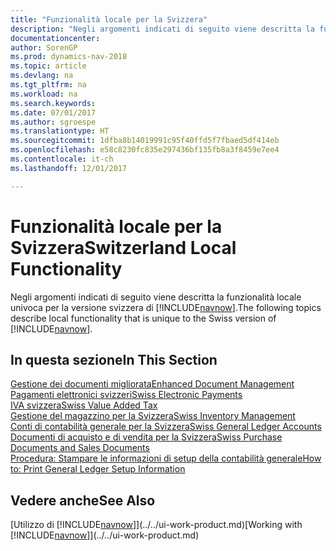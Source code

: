 ```yaml
---
title: "Funzionalità locale per la Svizzera"
description: "Negli argomenti indicati di seguito viene descritta la funzionalità locale nella versione svizzera di [!INCLUDE[navnow](../../includes/navnow_md.md)]."
documentationcenter: 
author: SorenGP
ms.prod: dynamics-nav-2018
ms.topic: article
ms.devlang: na
ms.tgt_pltfrm: na
ms.workload: na
ms.search.keywords: 
ms.date: 07/01/2017
ms.author: sgroespe
ms.translationtype: HT
ms.sourcegitcommit: 1dfba8b14019991c95f40ffd5f7fbaed5df414eb
ms.openlocfilehash: e58c8230fc835e297436bf135fb8a3f8459e7ee4
ms.contentlocale: it-ch
ms.lasthandoff: 12/01/2017

---
```

# <a name="switzerland-local-functionality"></a><span data-ttu-id="a947f-103">Funzionalità locale per la Svizzera</span><span class="sxs-lookup"><span data-stu-id="a947f-103">Switzerland Local Functionality</span></span>
<span data-ttu-id="a947f-104">Negli argomenti indicati di seguito viene descritta la funzionalità locale univoca per la versione svizzera di [!INCLUDE[navnow](../../includes/navnow_md.md)].</span><span class="sxs-lookup"><span data-stu-id="a947f-104">The following topics describe local functionality that is unique to the Swiss version of [!INCLUDE[navnow](../../includes/navnow_md.md)].</span></span>  

## <a name="in-this-section"></a><span data-ttu-id="a947f-105">In questa sezione</span><span class="sxs-lookup"><span data-stu-id="a947f-105">In This Section</span></span>  
 [<span data-ttu-id="a947f-106">Gestione dei documenti migliorata</span><span class="sxs-lookup"><span data-stu-id="a947f-106">Enhanced Document Management</span></span>](enhanced-document-management.md)  
 [<span data-ttu-id="a947f-107">Pagamenti elettronici svizzeri</span><span class="sxs-lookup"><span data-stu-id="a947f-107">Swiss Electronic Payments</span></span>](swiss-electronic-payments.md)  
  [<span data-ttu-id="a947f-108">IVA svizzera</span><span class="sxs-lookup"><span data-stu-id="a947f-108">Swiss Value Added Tax</span></span>](swiss-value-added-tax.md)  
  [<span data-ttu-id="a947f-109">Gestione del magazzino per la Svizzera</span><span class="sxs-lookup"><span data-stu-id="a947f-109">Swiss Inventory Management</span></span>](swiss-inventory-management.md)  
  [<span data-ttu-id="a947f-110">Conti di contabilità generale per la Svizzera</span><span class="sxs-lookup"><span data-stu-id="a947f-110">Swiss General Ledger Accounts</span></span>](swiss-general-ledger-accounts.md)  
  [<span data-ttu-id="a947f-111">Documenti di acquisto e di vendita per la Svizzera</span><span class="sxs-lookup"><span data-stu-id="a947f-111">Swiss Purchase Documents and Sales Documents</span></span>](swiss-purchase-documents-and-sales-documents.md)  
  [<span data-ttu-id="a947f-112">Procedura: Stampare le informazioni di setup della contabilità generale</span><span class="sxs-lookup"><span data-stu-id="a947f-112">How to: Print General Ledger Setup Information</span></span>](how-to-print-general-ledger-setup-information.md)

## <a name="see-also"></a><span data-ttu-id="a947f-113">Vedere anche</span><span class="sxs-lookup"><span data-stu-id="a947f-113">See Also</span></span>
<span data-ttu-id="a947f-114">[Utilizzo di [!INCLUDE[navnow](../../includes/navnow_md.md)]](../../ui-work-product.md)</span><span class="sxs-lookup"><span data-stu-id="a947f-114">[Working with [!INCLUDE[navnow](../../includes/navnow_md.md)]](../../ui-work-product.md)</span></span> 

